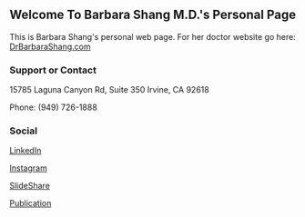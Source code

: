 ## Welcome To Barbara Shang M.D.'s Personal Page

This is Barbara Shang's personal web page. For her doctor website go here:
[DrBarbaraShang.com](http://www.drbarbarashang.com/)



### Support or Contact

15785 Laguna Canyon Rd, Suite 350
Irvine, CA 92618
 
Phone: (949) 726-1888


### Social
[LinkedIn](https://www.linkedin.com/in/barbara-shang-md/)

[Instagram](https://www.instagram.com/barbarashangmd/)

[SlideShare](https://www.slideshare.net/BarbaraShang/dr-barbara-shangs-3-tips-you-can-do-now-to-help-prevent-eye-strain)

[Publication](http://clincancerres.aacrjournals.org/content/3/11/1943.short)
